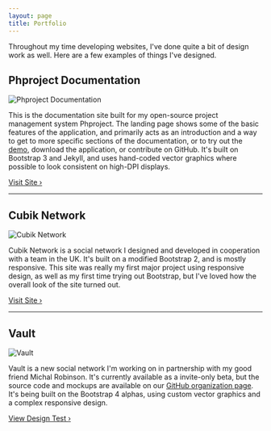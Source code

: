 ```yaml
---
layout: page
title: Portfolio
---
```


Throughout my time developing websites, I've done quite a bit of design work as well. Here are a few examples of things I've designed.

## Phproject Documentation
![Phproject Documentation](//blog.phpizza.com/assets/portfolio/firefox/phproject-docs.png)

This is the documentation site built for my open-source project management system Phproject. The landing page shows some of the basic features of the application, and primarily acts as an introduction and a way to get to more specific sections of the documentation, or to try out the [demo](http://demo.phproject.org/), download the application, or contribute on GitHub. It's built on Bootstrap 3 and Jekyll, and uses hand-coded vector graphics where possible to look consistent on high-DPI displays.

[Visit Site &rsaquo;](http://www.phproject.org/)

***

## Cubik Network
![Cubik Network](//blog.phpizza.com/assets/portfolio/firefox/cubiknetwork.png)

Cubik Network is a social network I designed and developed in cooperation with a team in the UK. It's built on a modified Bootstrap 2, and is mostly responsive. This site was really my first major project using responsive design, as well as my first time trying out Bootstrap, but I've loved how the overall look of the site turned out.

[Visit Site &rsaquo;](https://www.cubiknetwork.com/)

***

## Vault
![Vault](//blog.phpizza.com/assets/portfolio/firefox/vault.jpg)

Vault is a new social network I'm working on in partnership with my good friend Michal Robinson. It's currently available as a invite-only beta, but the source code and mockups are available on our [GitHub organization page](https://github.com/svlt). It's being built on the Bootstrap 4 alphas, using custom vector graphics and a complex responsive design.

[View Design Test &rsaquo;](https://vault.im/~alan/app-design/)
